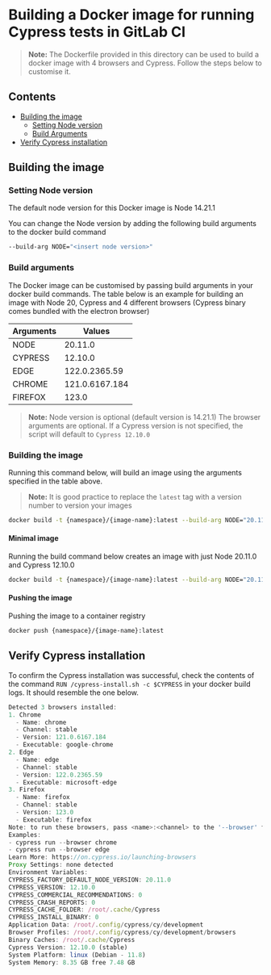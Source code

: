 # Building a Docker image for running Cypress tests in GitLab CI

> **Note:** The Dockerfile provided in this directory can be used to build a docker image with 4 browsers and Cypress. Follow the steps below to customise it.

## Contents

* [Building the image](#building-the-image)
    * [Setting Node version](#setting-node-version)
    * [Build Arguments](#build-arguments)
* [Verify Cypress installation](#verify-cypress-installation)  

## Building the image

### Setting Node version

The default node version for this Docker image is Node 14.21.1

You can change the Node version by adding the following build arguments to the docker build command

```bash
--build-arg NODE="<insert node version>"
```

### Build arguments

The Docker image can be customised by passing build arguments in your docker build commands. The table below is an example for building an image with Node 20, Cypress and 4 different browsers (Cypress binary comes bundled with the electron browser)

| Arguments 	| Values         	|
|-----------	|----------------	|
| NODE      	| 20.11.0        	|
| CYPRESS   	| 12.10.0        	|
| EDGE      	| 122.0.2365.59  	|
| CHROME    	| 121.0.6167.184 	|
| FIREFOX   	| 123.0          	|

> **Note:** Node version is optional (default version is 14.21.1) The browser arguments are optional. If a Cypress version is not specified, the script will default to `Cypress 12.10.0` 

### Building the image

Running this command below, will build an image using the arguments specified in the table above.

> **Note:** It is good practice to replace the `latest` tag with a version number to version your images

```bash
docker build -t {namespace}/{image-name}:latest --build-arg NODE="20.11.0" --build-arg CYPRESS="12.10.0" --build-arg EDGE="122.0.2365.59" --build-arg CHROME="121.0.6167.184" --build-arg FIREFOX="123.0" .
```

#### Minimal image

Running the build command below creates an image with just Node 20.11.0 and Cypress 12.10.0

```sh
docker build -t {namespace}/{image-name}:latest --build-arg NODE="20.11.0" .
```

#### Pushing the image

Pushing the image to a container registry

```sh
docker push {namespace}/{image-name}:latest
```

## Verify Cypress installation
To confirm the Cypress installation was successful, check the contents of the command `RUN /cypress-install.sh -c $CYPRESS` in your docker build logs. It should resemble the one below.

```ts
Detected 3 browsers installed:
1. Chrome
  - Name: chrome
  - Channel: stable
  - Version: 121.0.6167.184
  - Executable: google-chrome
2. Edge
  - Name: edge
  - Channel: stable
  - Version: 122.0.2365.59 
  - Executable: microsoft-edge
3. Firefox
  - Name: firefox
  - Channel: stable
  - Version: 123.0
  - Executable: firefox
Note: to run these browsers, pass <name>:<channel> to the '--browser' field
Examples:
- cypress run --browser chrome
- cypress run --browser edge
Learn More: https://on.cypress.io/launching-browsers
Proxy Settings: none detected
Environment Variables:
CYPRESS_FACTORY_DEFAULT_NODE_VERSION: 20.11.0
CYPRESS_VERSION: 12.10.0
CYPRESS_COMMERCIAL_RECOMMENDATIONS: 0
CYPRESS_CRASH_REPORTS: 0
CYPRESS_CACHE_FOLDER: /root/.cache/Cypress
CYPRESS_INSTALL_BINARY: 0
Application Data: /root/.config/cypress/cy/development
Browser Profiles: /root/.config/cypress/cy/development/browsers
Binary Caches: /root/.cache/Cypress
Cypress Version: 12.10.0 (stable)
System Platform: linux (Debian - 11.8)
System Memory: 8.35 GB free 7.48 GB
```